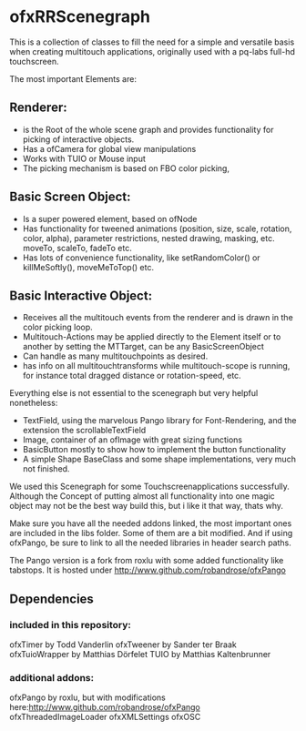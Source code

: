 # ofxRRScenegraph

This is a collection of classes to fill the need for a simple and versatile basis when creating multitouch applications, originally used with a pq-labs full-hd touchscreen. 

The most important Elements are:
 
## Renderer:
- is the Root of the whole scene graph and provides functionality for picking of interactive objects. 
- Has a ofCamera for global view manipulations
- Works with TUIO or Mouse input
- The picking mechanism is based on FBO color picking, 

## Basic Screen Object:
- Is a super powered element, based on ofNode
- Has functionality for tweened animations (position, size, scale, rotation, color, alpha), parameter restrictions, nested drawing, masking, etc. moveTo, scaleTo, fadeTo etc.
- Has lots of convenience functionality, like setRandomColor() or killMeSoftly(), moveMeToTop() etc. 

## Basic Interactive Object:
- Receives all the multitouch events from the renderer and is drawn in the color picking loop.
- Multitouch-Actions may be applied directly to the Element itself or to another by setting the MTTarget, can be any BasicScreenObject
- Can handle as many multitouchpoints as desired. 
- has info on all multitouchtransforms while multitouch-scope is running, for instance total dragged distance or rotation-speed, etc. 


Everything else is not essential to the scenegraph but very helpful nonetheless:

- TextField, using the marvelous Pango library for Font-Rendering, and the extension the scrollableTextField
- Image, container of an ofImage with great sizing functions
- BasicButton mostly to show how to implement the button functionality
- A simple Shape BaseClass and some shape implementations, very much not finished.

We used this Scenegraph for some Touchscreenapplications successfully. Although the Concept of putting almost all functionality into one magic object may not be the best way build this, but i like it that way, thats why.

Make sure you have all the needed addons linked, the most important ones are included in the libs folder. Some of them are a bit modified. And if using ofxPango, be sure to link to all the needed libraries in header search paths.
 
The Pango version is a fork from roxlu with some added functionality like tabstops. It is hosted under http://www.github.com/robandrose/ofxPango


## Dependencies

### included in this repository:
ofxTimer by Todd Vanderlin
ofxTweener by Sander ter Braak
ofxTuioWrapper by Matthias Dörfelet
TUIO by Matthias Kaltenbrunner

### additional addons:
ofxPango by roxlu, but with modifications here:http://www.github.com/robandrose/ofxPango
ofxThreadedImageLoader
ofxXMLSettings
ofxOSC









